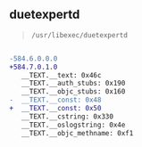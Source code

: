 ## duetexpertd

> `/usr/libexec/duetexpertd`

```diff

-584.6.0.0.0
+584.7.0.1.0
   __TEXT.__text: 0x46c
   __TEXT.__auth_stubs: 0x190
   __TEXT.__objc_stubs: 0x160
-  __TEXT.__const: 0x48
+  __TEXT.__const: 0x50
   __TEXT.__cstring: 0x330
   __TEXT.__oslogstring: 0x4e
   __TEXT.__objc_methname: 0xf1

```
